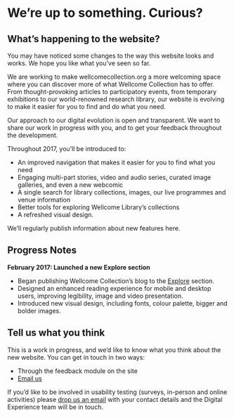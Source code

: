 # We’re up to something. Curious?

## What’s happening to the website?
You may have noticed some changes to the way this website looks and works. We hope you like what you’ve seen so far. 

We are working to make wellcomecollection.org a more welcoming space where you can discover more of what Wellcome Collection has to offer. From thought-provoking articles to participatory events, from temporary exhibitions to our world-renowned research library, our website is evolving to make it easier for you to find and do what you need.

Our approach to our digital evolution is open and transparent. We want to share our work in progress with you, and to get your feedback throughout the development. 

Throughout 2017, you’ll be introduced to: 

* An improved navigation that makes it easier for you to find what you need 
* Engaging multi-part stories, video and audio series, curated image galleries, and even a new webcomic
* A single search for library collections, images, our live programmes and venue information
* Better tools for exploring Wellcome Library’s collections
* A refreshed visual design.

We’ll regularly publish information about new features here. 

## Progress Notes
**February 2017: Launched a new Explore section**
* Began publishing Wellcome Collection’s blog to the [Explore](https://next.wellcomecollection.org/explore) section. 
* Designed an enhanced reading experience for mobile and desktop users, improving legibility, image and video presentation.
* Introduced new visual design, including fonts, colour palette, bigger and bolder images.

## Tell us what you think
This is a work in progress, and we’d like to know what you think about the new website. You can get in touch in two ways:
* Through the feedback module on the site
* [Email us](LibraryWebEditorial@wellcome.ac.uk)

If you’d like to be involved in usability testing (surveys, in-person and online activities) please [drop us an email](LibraryWebEditorial@wellcome.ac.uk) with your contact details and the Digital Experience team will be in touch. 
